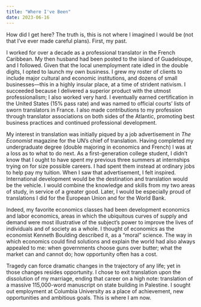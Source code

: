 ```yaml
---
title: "Where I've Been"
date: 2023-06-16
---
```

<p>How did I get here? The truth is, this is not where I imagined I would be (not that I’ve ever made careful plans). First, my past.</p>
<p>I worked for over a decade as a professional translator in the French Caribbean. My then husband had been posted to the island of Guadeloupe, and I followed. Given that the local unemployment rate idled in the double digits, I opted to launch my own business. I grew my roster of clients to include major cultural and economic institutions, and dozens of small businesses—this in a highly insular place, at a time of strident nativism. I succeeded because I delivered a superior product with the utmost professionalism; I also worked very hard. I eventually earned certification in the United States (15% pass rate) and was named to official courts’ lists of sworn translators in France. I also made contributions to my profession through translator associations on both sides of the Atlantic, promoting best business practices and continued professional development.</p>
<p>My interest in translation was initially piqued by a job advertisement in <i>The Economist</i> magazine for the UN’s chief of translation. Having completed my undergraduate degree (double majoring in economics and French) I was at a loss as to what to do next. As a first-generation college student, I didn’t know that I ought to have spent my previous three summers at internships trying on for size possible careers. I had spent them instead at ordinary jobs to help pay my tuition. When I saw that advertisement, I felt inspired. International development would be the destination and translation would be the vehicle. I would combine the knowledge and skills from my two areas of study, in service of a greater good. Later, I would be especially proud of translations I did for the European Union and for the World Bank.</p>
<p>Indeed, my favorite economics classes had been development economics and labor economics, areas in which the ubiquitous curves of supply and demand were most illustrative of the subject’s power to improve the lives of individuals and of society as a whole. I thought of economics as the economist Kenneth Boulding described it, as a “moral” science. The way in which economics could find solutions and explain the world had also always appealed to me: when governments choose guns over butter; what the market can and cannot do; how opportunity often has a cost.</p>
<p>Tragedy can force dramatic changes in the trajectory of any life; yet in those changes resides opportunity. I chose to exit translation upon the dissolution of my marriage, ending that career on a high note: translation of a massive 115,000-word manuscript on state building in Palestine. I sought out employment at Columbia University as a place of achievement, new opportunities and ambitious goals. This is where I am now.</p>
